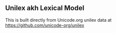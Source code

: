 Unilex akh Lexical Model
----------------------

This is built directly from Unicode.org unilex data at
https://github.com/unicode-org/unilex
